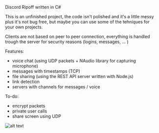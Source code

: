 Discord Ripoff written in C#

This is an unfinished project, the code isn't polished and it's a little messy plus it's not bug free, but maybe you can use some of the tehniques for your own projects.

Clients are not based on peer to peer connection, everything is handled trough the server for security reasons (logins, messages, ... )

Features:
- voice chat (using UDP packets + NAudio library for capturing microphone)
- messages with timestamps (TCP)
- file sharing (using the REST API server written with Node.js)
- link detection
- servers with channels for messages / voice

To-do:
- encrypt packets
- private user calls
- share screen using UDP


![alt text](https://i.imgur.com/cMG1zs1.png)
